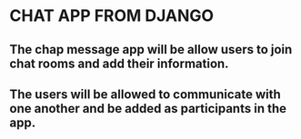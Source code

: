 # CHAT APP FROM DJANGO
## The chap message app will be allow users to join chat rooms and add their information.
## The users will be allowed to communicate with one another and be added as participants in the app.
